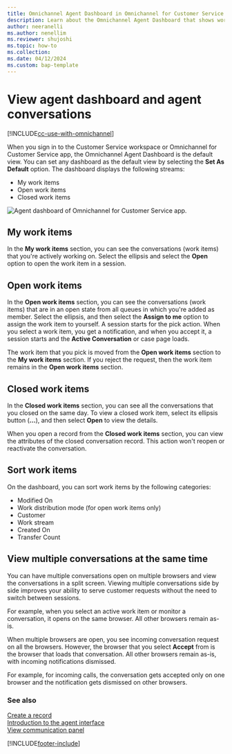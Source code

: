 ```yaml
---
title: Omnichannel Agent Dashboard in Omnichannel for Customer Service
description: Learn about the Omnichannel Agent Dashboard that shows work items for agents who use the Customer Service workspace or Omnichannel for Customer Service app.
author: neeranelli
ms.author: nenellim
ms.reviewer: shujoshi
ms.topic: how-to
ms.collection:
ms.date: 04/12/2024
ms.custom: bap-template
---
```


# View agent dashboard and agent conversations

[!INCLUDE[cc-use-with-omnichannel](../../includes/cc-use-with-omnichannel.md)]

When you sign in to the Customer Service workspace or Omnichannel for Customer Service app, the Omnichannel Agent Dashboard is the default view. You can set any dashboard as the default view by selecting the **Set As Default** option. The dashboard displays the following streams:

- My work items
- Open work items
- Closed work items

 ![Agent dashboard of Omnichannel for Customer Service app.](../media/oceh-oc-mydashboard.png "Screenshot of Agent dashboard in the Customer Service workspace app")

## My work items

In the **My work items** section, you can see the conversations (work items) that you're actively working on. Select the ellipsis and select the **Open** option to open the work item in a session.

## Open work items

In the **Open work items** section, you can see the conversations (work items) that are in an open state from all queues in which you're added as member. Select the ellipsis, and then select the **Assign to me** option to assign the work item to yourself. A session starts for the pick action. When you select a work item, you get a notification, and when you accept it, a session starts and the **Active Conversation** or case page loads.

The work item that you pick is moved from the **Open work items** section to the **My work items** section. If you reject the request, then the work item remains in the **Open work items** section.

## Closed work items

In the **Closed work items** section, you can see all the conversations that you closed on the same day. To view a closed work item, select its ellipsis button (**...**), and then select **Open** to view the details.

When you open a record from the **Closed work items** section, you can view the attributes of the closed conversation record. This action won't reopen or reactivate the conversation.

## Sort work items

On the dashboard, you can sort work items by the following categories:

- Modified On
- Work distribution mode (for open work items only)
- Customer
- Work stream
- Created On
- Transfer Count

## View multiple conversations at the same time

You can have multiple conversations open on multiple browsers and view the conversations in a split screen. Viewing multiple conversations side by side improves your ability to serve customer requests without the need to switch between sessions.

For example, when you select an active work item or monitor a conversation, it opens on the same browser. All other browsers remain as-is.

When multiple browsers are open, you see incoming conversation request on all the browsers. However, the browser that you select **Accept** from is the browser that loads that conversation. All other browsers remain as-is, with incoming notifications dismissed.

For example, for incoming calls, the conversation gets accepted only on one browser and the notification gets dismissed on other browsers.

### See also

[Create a record](oc-create-record.md)  
[Introduction to the agent interface](oc-introduction-agent-interface.md)  
[View communication panel](oc-conversation-control.md)  



[!INCLUDE[footer-include](../../includes/footer-banner.md)]
